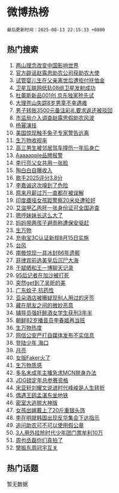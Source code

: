 # 微博热榜

`最后更新时间：2025-08-13 22:15:33 +0800`

## 热门搜索

1. [两山理念改变中国影响世界](https://m.weibo.cn/search?containerid=100103type%3D1%26t%3D10%26q%3D%23%E4%B8%A4%E5%B1%B1%E7%90%86%E5%BF%B5%E6%94%B9%E5%8F%98%E4%B8%AD%E5%9B%BD%E5%BD%B1%E5%93%8D%E4%B8%96%E7%95%8C%23&stream_entry_id=51&isnewpage=1&extparam=seat%3D1%26q%3D%2523%25E4%25B8%25A4%25E5%25B1%25B1%25E7%2590%2586%25E5%25BF%25B5%25E6%2594%25B9%25E5%258F%2598%25E4%25B8%25AD%25E5%259B%25BD%25E5%25BD%25B1%25E5%2593%258D%25E4%25B8%2596%25E7%2595%258C%2523%26pos%3D0%26cate%3D10103%26filter_type%3Drealtimehot%26stream_entry_id%3D51%26c_type%3D51%26dgr%3D0%26display_time%3D1755094531%26pre_seqid%3D17550945318280558648136)
1. [官方辟谣赵露思助农公司获助农大使](https://m.weibo.cn/search?containerid=100103type%3D1%26t%3D10%26q%3D%23%E5%AE%98%E6%96%B9%E8%BE%9F%E8%B0%A3%E8%B5%B5%E9%9C%B2%E6%80%9D%E5%8A%A9%E5%86%9C%E5%85%AC%E5%8F%B8%E8%8E%B7%E5%8A%A9%E5%86%9C%E5%A4%A7%E4%BD%BF%23&stream_entry_id=31&isnewpage=1&extparam=seat%3D1%26pos%3D0%26lcate%3D5001%26filter_type%3Drealtimehot%26band_rank%3D1%26c_type%3D31%26q%3D%2523%25E5%25AE%2598%25E6%2596%25B9%25E8%25BE%259F%25E8%25B0%25A3%25E8%25B5%25B5%25E9%259C%25B2%25E6%2580%259D%25E5%258A%25A9%25E5%2586%259C%25E5%2585%25AC%25E5%258F%25B8%25E8%258E%25B7%25E5%258A%25A9%25E5%2586%259C%25E5%25A4%25A7%25E4%25BD%25BF%2523%26dgr%3D0%26realpos%3D1%26stream_entry_id%3D31%26flag%3D2%26cate%3D5001%26display_time%3D1755094531%26pre_seqid%3D17550945318280558648136)
1. [试管婴儿生在父亲离世后遭拒付抚恤金](https://m.weibo.cn/search?containerid=100103type%3D1%26t%3D10%26q%3D%23%E8%AF%95%E7%AE%A1%E5%A9%B4%E5%84%BF%E7%94%9F%E5%9C%A8%E7%88%B6%E4%BA%B2%E7%A6%BB%E4%B8%96%E5%90%8E%E9%81%AD%E6%8B%92%E4%BB%98%E6%8A%9A%E6%81%A4%E9%87%91%23&stream_entry_id=31&isnewpage=1&extparam=seat%3D1%26pos%3D1%26lcate%3D5001%26filter_type%3Drealtimehot%26band_rank%3D2%26c_type%3D31%26q%3D%2523%25E8%25AF%2595%25E7%25AE%25A1%25E5%25A9%25B4%25E5%2584%25BF%25E7%2594%259F%25E5%259C%25A8%25E7%2588%25B6%25E4%25BA%25B2%25E7%25A6%25BB%25E4%25B8%2596%25E5%2590%258E%25E9%2581%25AD%25E6%258B%2592%25E4%25BB%2598%25E6%258A%259A%25E6%2581%25A4%25E9%2587%2591%2523%26dgr%3D0%26realpos%3D2%26stream_entry_id%3D31%26flag%3D1%26cate%3D5001%26display_time%3D1755094531%26pre_seqid%3D17550945318280558648136)
1. [卫星互联网低轨08组卫星发射成功](https://m.weibo.cn/search?containerid=100103type%3D1%26t%3D10%26q%3D%23%E5%8D%AB%E6%98%9F%E4%BA%92%E8%81%94%E7%BD%91%E4%BD%8E%E8%BD%A808%E7%BB%84%E5%8D%AB%E6%98%9F%E5%8F%91%E5%B0%84%E6%88%90%E5%8A%9F%23&stream_entry_id=31&isnewpage=1&extparam=seat%3D1%26pos%3D2%26lcate%3D5001%26filter_type%3Drealtimehot%26band_rank%3D3%26c_type%3D31%26q%3D%2523%25E5%258D%25AB%25E6%2598%259F%25E4%25BA%2592%25E8%2581%2594%25E7%25BD%2591%25E4%25BD%258E%25E8%25BD%25A808%25E7%25BB%2584%25E5%258D%25AB%25E6%2598%259F%25E5%258F%2591%25E5%25B0%2584%25E6%2588%2590%25E5%258A%259F%2523%26dgr%3D0%26realpos%3D3%26stream_entry_id%3D31%26flag%3D0%26cate%3D5001%26display_time%3D1755094531%26pre_seqid%3D17550945318280558648136)
1. [杜蕾斯新品001创 京东独家抢先试](https://m.weibo.cn/search?containerid=100103type%3D1%26t%3D10%26q%3D%23%E6%9D%9C%E8%95%BE%E6%96%AF%E6%96%B0%E5%93%81001%E5%88%9B+%E4%BA%AC%E4%B8%9C%E7%8B%AC%E5%AE%B6%E6%8A%A2%E5%85%88%E8%AF%95%23&stream_entry_id=31&isnewpage=1&extparam=seat%3D1%26pos%3D3%26lcate%3D5001%26filter_type%3Drealtimehot%26band_rank%3D4%26c_type%3D31%26q%3D%2523%25E6%259D%259C%25E8%2595%25BE%25E6%2596%25AF%25E6%2596%25B0%25E5%2593%2581001%25E5%2588%259B%2520%25E4%25BA%25AC%25E4%25B8%259C%25E7%258B%25AC%25E5%25AE%25B6%25E6%258A%25A2%25E5%2585%2588%25E8%25AF%2595%2523%26dgr%3D0%26adid%3D296673%26is_ad_pos%3D1%26stream_entry_id%3D31%26topic_ad%3D1%26cate%3D5001%26display_time%3D1755094531%26pre_seqid%3D17550945318280558648136)
1. [大理苍山失踪8岁男童不幸遇难](https://m.weibo.cn/search?containerid=100103type%3D1%26t%3D10%26q%3D%23%E5%A4%A7%E7%90%86%E8%8B%8D%E5%B1%B1%E5%A4%B1%E8%B8%AA8%E5%B2%81%E7%94%B7%E7%AB%A5%E4%B8%8D%E5%B9%B8%E9%81%87%E9%9A%BE%23&stream_entry_id=31&isnewpage=1&extparam=seat%3D1%26pos%3D4%26lcate%3D5001%26filter_type%3Drealtimehot%26band_rank%3D4%26c_type%3D31%26q%3D%2523%25E5%25A4%25A7%25E7%2590%2586%25E8%258B%258D%25E5%25B1%25B1%25E5%25A4%25B1%25E8%25B8%25AA8%25E5%25B2%2581%25E7%2594%25B7%25E7%25AB%25A5%25E4%25B8%258D%25E5%25B9%25B8%25E9%2581%2587%25E9%259A%25BE%2523%26dgr%3D0%26realpos%3D4%26stream_entry_id%3D31%26flag%3D2%26cate%3D5001%26display_time%3D1755094531%26pre_seqid%3D17550945318280558648136)
1. [男子转账3500元备注彩礼要求返还被驳回](https://m.weibo.cn/search?containerid=100103type%3D1%26t%3D10%26q%3D%23%E7%94%B7%E5%AD%90%E8%BD%AC%E8%B4%A63500%E5%85%83%E5%A4%87%E6%B3%A8%E5%BD%A9%E7%A4%BC%E8%A6%81%E6%B1%82%E8%BF%94%E8%BF%98%E8%A2%AB%E9%A9%B3%E5%9B%9E%23&stream_entry_id=31&isnewpage=1&extparam=seat%3D1%26pos%3D5%26lcate%3D5001%26filter_type%3Drealtimehot%26band_rank%3D5%26c_type%3D31%26q%3D%2523%25E7%2594%25B7%25E5%25AD%2590%25E8%25BD%25AC%25E8%25B4%25A63500%25E5%2585%2583%25E5%25A4%2587%25E6%25B3%25A8%25E5%25BD%25A9%25E7%25A4%25BC%25E8%25A6%2581%25E6%25B1%2582%25E8%25BF%2594%25E8%25BF%2598%25E8%25A2%25AB%25E9%25A9%25B3%25E5%259B%259E%2523%26dgr%3D0%26realpos%3D5%26stream_entry_id%3D31%26flag%3D0%26cate%3D5001%26display_time%3D1755094531%26pre_seqid%3D17550945318280558648136)
1. [市监局介入调查赵露思假助农风波](https://m.weibo.cn/search?containerid=100103type%3D1%26t%3D10%26q%3D%23%E5%B8%82%E7%9B%91%E5%B1%80%E4%BB%8B%E5%85%A5%E8%B0%83%E6%9F%A5%E8%B5%B5%E9%9C%B2%E6%80%9D%E5%81%87%E5%8A%A9%E5%86%9C%E9%A3%8E%E6%B3%A2%23&stream_entry_id=31&isnewpage=1&extparam=seat%3D1%26pos%3D6%26lcate%3D5001%26filter_type%3Drealtimehot%26band_rank%3D6%26c_type%3D31%26q%3D%2523%25E5%25B8%2582%25E7%259B%2591%25E5%25B1%2580%25E4%25BB%258B%25E5%2585%25A5%25E8%25B0%2583%25E6%259F%25A5%25E8%25B5%25B5%25E9%259C%25B2%25E6%2580%259D%25E5%2581%2587%25E5%258A%25A9%25E5%2586%259C%25E9%25A3%258E%25E6%25B3%25A2%2523%26dgr%3D0%26realpos%3D6%26stream_entry_id%3D31%26flag%3D2%26cate%3D5001%26display_time%3D1755094531%26pre_seqid%3D17550945318280558648136)
1. [杨幂演技](https://m.weibo.cn/search?containerid=100103type%3D1%26t%3D10%26q%3D%23%E6%9D%A8%E5%B9%82%E6%BC%94%E6%8A%80%23&stream_entry_id=31&isnewpage=1&extparam=seat%3D1%26pos%3D7%26lcate%3D5001%26filter_type%3Drealtimehot%26band_rank%3D7%26c_type%3D31%26q%3D%2523%25E6%259D%25A8%25E5%25B9%2582%25E6%25BC%2594%25E6%258A%2580%2523%26dgr%3D0%26realpos%3D7%26stream_entry_id%3D31%26flag%3D1%26cate%3D5001%26display_time%3D1755094531%26pre_seqid%3D17550945318280558648136)
1. [美国惊现触手兔子专家警告远离](https://m.weibo.cn/search?containerid=100103type%3D1%26t%3D10%26q%3D%23%E7%BE%8E%E5%9B%BD%E6%83%8A%E7%8E%B0%E8%A7%A6%E6%89%8B%E5%85%94%E5%AD%90%E4%B8%93%E5%AE%B6%E8%AD%A6%E5%91%8A%E8%BF%9C%E7%A6%BB%23&stream_entry_id=31&isnewpage=1&extparam=seat%3D1%26pos%3D8%26lcate%3D5001%26filter_type%3Drealtimehot%26band_rank%3D8%26c_type%3D31%26q%3D%2523%25E7%25BE%258E%25E5%259B%25BD%25E6%2583%258A%25E7%258E%25B0%25E8%25A7%25A6%25E6%2589%258B%25E5%2585%2594%25E5%25AD%2590%25E4%25B8%2593%25E5%25AE%25B6%25E8%25AD%25A6%25E5%2591%258A%25E8%25BF%259C%25E7%25A6%25BB%2523%26dgr%3D0%26realpos%3D8%26stream_entry_id%3D31%26flag%3D1%26cate%3D5001%26display_time%3D1755094531%26pre_seqid%3D17550945318280558648136)
1. [生万物收视率](https://m.weibo.cn/search?containerid=100103type%3D1%26t%3D10%26q%3D%23%E7%94%9F%E4%B8%87%E7%89%A9%E6%94%B6%E8%A7%86%E7%8E%87%23&stream_entry_id=31&isnewpage=1&extparam=seat%3D1%26pos%3D9%26lcate%3D5001%26filter_type%3Drealtimehot%26band_rank%3D9%26c_type%3D31%26q%3D%2523%25E7%2594%259F%25E4%25B8%2587%25E7%2589%25A9%25E6%2594%25B6%25E8%25A7%2586%25E7%258E%2587%2523%26dgr%3D0%26realpos%3D9%26stream_entry_id%3D31%26flag%3D2%26cate%3D5001%26display_time%3D1755094531%26pre_seqid%3D17550945318280558648136)
1. [高三男生被邻居驾车撞伤一年后身亡](https://m.weibo.cn/search?containerid=100103type%3D1%26t%3D10%26q%3D%23%E9%AB%98%E4%B8%89%E7%94%B7%E7%94%9F%E8%A2%AB%E9%82%BB%E5%B1%85%E9%A9%BE%E8%BD%A6%E6%92%9E%E4%BC%A4%E4%B8%80%E5%B9%B4%E5%90%8E%E8%BA%AB%E4%BA%A1%23&stream_entry_id=31&isnewpage=1&extparam=seat%3D1%26pos%3D10%26lcate%3D5001%26filter_type%3Drealtimehot%26band_rank%3D10%26c_type%3D31%26q%3D%2523%25E9%25AB%2598%25E4%25B8%2589%25E7%2594%25B7%25E7%2594%259F%25E8%25A2%25AB%25E9%2582%25BB%25E5%25B1%2585%25E9%25A9%25BE%25E8%25BD%25A6%25E6%2592%259E%25E4%25BC%25A4%25E4%25B8%2580%25E5%25B9%25B4%25E5%2590%258E%25E8%25BA%25AB%25E4%25BA%25A1%2523%26dgr%3D0%26realpos%3D10%26stream_entry_id%3D31%26flag%3D1%26cate%3D5001%26display_time%3D1755094531%26pre_seqid%3D17550945318280558648136)
1. [Aaaaapple品牌报警](https://m.weibo.cn/search?containerid=100103type%3D1%26t%3D10%26q%3D%23Aaaaapple%E5%93%81%E7%89%8C%E6%8A%A5%E8%AD%A6%23&stream_entry_id=31&isnewpage=1&extparam=seat%3D1%26pos%3D11%26lcate%3D5001%26filter_type%3Drealtimehot%26band_rank%3D11%26c_type%3D31%26q%3D%2523Aaaaapple%25E5%2593%2581%25E7%2589%258C%25E6%258A%25A5%25E8%25AD%25A6%2523%26dgr%3D0%26realpos%3D11%26stream_entry_id%3D31%26flag%3D1%26cate%3D5001%26display_time%3D1755094531%26pre_seqid%3D17550945318280558648136)
1. [李行亮父女共用一张脸](https://m.weibo.cn/search?containerid=100103type%3D1%26t%3D10%26q%3D%E6%9D%8E%E8%A1%8C%E4%BA%AE%E7%88%B6%E5%A5%B3%E5%85%B1%E7%94%A8%E4%B8%80%E5%BC%A0%E8%84%B8&stream_entry_id=31&isnewpage=1&extparam=seat%3D1%26pos%3D12%26lcate%3D5001%26filter_type%3Drealtimehot%26band_rank%3D12%26c_type%3D31%26q%3D%25E6%259D%258E%25E8%25A1%258C%25E4%25BA%25AE%25E7%2588%25B6%25E5%25A5%25B3%25E5%2585%25B1%25E7%2594%25A8%25E4%25B8%2580%25E5%25BC%25A0%25E8%2584%25B8%26dgr%3D0%26realpos%3D12%26stream_entry_id%3D31%26flag%3D1%26cate%3D5001%26display_time%3D1755094531%26pre_seqid%3D17550945318280558648136)
1. [陶白白自曝收入](https://m.weibo.cn/search?containerid=100103type%3D1%26t%3D10%26q%3D%E9%99%B6%E7%99%BD%E7%99%BD%E8%87%AA%E6%9B%9D%E6%94%B6%E5%85%A5&stream_entry_id=31&isnewpage=1&extparam=seat%3D1%26pos%3D13%26lcate%3D5001%26filter_type%3Drealtimehot%26band_rank%3D13%26c_type%3D31%26q%3D%25E9%2599%25B6%25E7%2599%25BD%25E7%2599%25BD%25E8%2587%25AA%25E6%259B%259D%25E6%2594%25B6%25E5%2585%25A5%26dgr%3D0%26realpos%3D13%26stream_entry_id%3D31%26flag%3D0%26cate%3D5001%26display_time%3D1755094531%26pre_seqid%3D17550945318280558648136)
1. [歌手2025评分3.8分](https://m.weibo.cn/search?containerid=100103type%3D1%26t%3D10%26q%3D%23%E6%AD%8C%E6%89%8B2025%E8%AF%84%E5%88%863.8%E5%88%86%23&stream_entry_id=31&isnewpage=1&extparam=seat%3D1%26pos%3D14%26lcate%3D5001%26filter_type%3Drealtimehot%26band_rank%3D14%26c_type%3D31%26q%3D%2523%25E6%25AD%258C%25E6%2589%258B2025%25E8%25AF%2584%25E5%2588%25863.8%25E5%2588%2586%2523%26dgr%3D0%26realpos%3D14%26stream_entry_id%3D31%26flag%3D1%26cate%3D5001%26display_time%3D1755094531%26pre_seqid%3D17550945318280558648136)
1. [李嘉诚这次嗅到了危险](https://m.weibo.cn/search?containerid=100103type%3D1%26t%3D10%26q%3D%23%E6%9D%8E%E5%98%89%E8%AF%9A%E8%BF%99%E6%AC%A1%E5%97%85%E5%88%B0%E4%BA%86%E5%8D%B1%E9%99%A9%23&stream_entry_id=31&isnewpage=1&extparam=seat%3D1%26pos%3D15%26lcate%3D5001%26filter_type%3Drealtimehot%26band_rank%3D15%26c_type%3D31%26q%3D%2523%25E6%259D%258E%25E5%2598%2589%25E8%25AF%259A%25E8%25BF%2599%25E6%25AC%25A1%25E5%2597%2585%25E5%2588%25B0%25E4%25BA%2586%25E5%258D%25B1%25E9%2599%25A9%2523%26dgr%3D0%26realpos%3D15%26stream_entry_id%3D31%26flag%3D0%26cate%3D5001%26display_time%3D1755094531%26pre_seqid%3D17550945318280558648136)
1. [原来月薪过万一直都在被误解](https://m.weibo.cn/search?containerid=100103type%3D1%26t%3D10%26q%3D%E5%8E%9F%E6%9D%A5%E6%9C%88%E8%96%AA%E8%BF%87%E4%B8%87%E4%B8%80%E7%9B%B4%E9%83%BD%E5%9C%A8%E8%A2%AB%E8%AF%AF%E8%A7%A3&stream_entry_id=31&isnewpage=1&extparam=seat%3D1%26pos%3D16%26lcate%3D5001%26filter_type%3Drealtimehot%26band_rank%3D16%26c_type%3D31%26q%3D%25E5%258E%259F%25E6%259D%25A5%25E6%259C%2588%25E8%2596%25AA%25E8%25BF%2587%25E4%25B8%2587%25E4%25B8%2580%25E7%259B%25B4%25E9%2583%25BD%25E5%259C%25A8%25E8%25A2%25AB%25E8%25AF%25AF%25E8%25A7%25A3%26dgr%3D0%26realpos%3D16%26stream_entry_id%3D31%26flag%3D0%26cate%3D5001%26display_time%3D1755094531%26pre_seqid%3D17550945318280558648136)
1. [印度聋哑女孩距警察20米处遭轮奸](https://m.weibo.cn/search?containerid=100103type%3D1%26t%3D10%26q%3D%23%E5%8D%B0%E5%BA%A6%E8%81%8B%E5%93%91%E5%A5%B3%E5%AD%A9%E8%B7%9D%E8%AD%A6%E5%AF%9F20%E7%B1%B3%E5%A4%84%E9%81%AD%E8%BD%AE%E5%A5%B8%23&stream_entry_id=31&isnewpage=1&extparam=seat%3D1%26pos%3D17%26lcate%3D5001%26filter_type%3Drealtimehot%26band_rank%3D17%26c_type%3D31%26q%3D%2523%25E5%258D%25B0%25E5%25BA%25A6%25E8%2581%258B%25E5%2593%2591%25E5%25A5%25B3%25E5%25AD%25A9%25E8%25B7%259D%25E8%25AD%25A6%25E5%25AF%259F20%25E7%25B1%25B3%25E5%25A4%2584%25E9%2581%25AD%25E8%25BD%25AE%25E5%25A5%25B8%2523%26dgr%3D0%26realpos%3D17%26stream_entry_id%3D31%26flag%3D0%26cate%3D5001%26display_time%3D1755094531%26pre_seqid%3D17550945318280558648136)
1. [艾滋甲乙丙肝一张身份证可全国追查](https://m.weibo.cn/search?containerid=100103type%3D1%26t%3D10%26q%3D%23%E8%89%BE%E6%BB%8B%E7%94%B2%E4%B9%99%E4%B8%99%E8%82%9D%E4%B8%80%E5%BC%A0%E8%BA%AB%E4%BB%BD%E8%AF%81%E5%8F%AF%E5%85%A8%E5%9B%BD%E8%BF%BD%E6%9F%A5%23&stream_entry_id=31&isnewpage=1&extparam=seat%3D1%26pos%3D18%26lcate%3D5001%26filter_type%3Drealtimehot%26band_rank%3D18%26c_type%3D31%26q%3D%2523%25E8%2589%25BE%25E6%25BB%258B%25E7%2594%25B2%25E4%25B9%2599%25E4%25B8%2599%25E8%2582%259D%25E4%25B8%2580%25E5%25BC%25A0%25E8%25BA%25AB%25E4%25BB%25BD%25E8%25AF%2581%25E5%258F%25AF%25E5%2585%25A8%25E5%259B%25BD%25E8%25BF%25BD%25E6%259F%25A5%2523%26dgr%3D0%26realpos%3D18%26stream_entry_id%3D31%26flag%3D0%26cate%3D5001%26display_time%3D1755094531%26pre_seqid%3D17550945318280558648136)
1. [嗯哼妹妹长这么大了](https://m.weibo.cn/search?containerid=100103type%3D1%26t%3D10%26q%3D%23%E5%97%AF%E5%93%BC%E5%A6%B9%E5%A6%B9%E9%95%BF%E8%BF%99%E4%B9%88%E5%A4%A7%E4%BA%86%23&stream_entry_id=31&isnewpage=1&extparam=seat%3D1%26pos%3D19%26lcate%3D5001%26filter_type%3Drealtimehot%26band_rank%3D19%26c_type%3D31%26q%3D%2523%25E5%2597%25AF%25E5%2593%25BC%25E5%25A6%25B9%25E5%25A6%25B9%25E9%2595%25BF%25E8%25BF%2599%25E4%25B9%2588%25E5%25A4%25A7%25E4%25BA%2586%2523%26dgr%3D0%26realpos%3D19%26stream_entry_id%3D31%26flag%3D0%26cate%3D5001%26display_time%3D1755094531%26pre_seqid%3D17550945318280558648136)
1. [妈妈带两孩子避雨称遭保安驱赶](https://m.weibo.cn/search?containerid=100103type%3D1%26t%3D10%26q%3D%23%E5%A6%88%E5%A6%88%E5%B8%A6%E4%B8%A4%E5%AD%A9%E5%AD%90%E9%81%BF%E9%9B%A8%E7%A7%B0%E9%81%AD%E4%BF%9D%E5%AE%89%E9%A9%B1%E8%B5%B6%23&stream_entry_id=31&isnewpage=1&extparam=seat%3D1%26pos%3D20%26lcate%3D5001%26filter_type%3Drealtimehot%26band_rank%3D20%26c_type%3D31%26q%3D%2523%25E5%25A6%2588%25E5%25A6%2588%25E5%25B8%25A6%25E4%25B8%25A4%25E5%25AD%25A9%25E5%25AD%2590%25E9%2581%25BF%25E9%259B%25A8%25E7%25A7%25B0%25E9%2581%25AD%25E4%25BF%259D%25E5%25AE%2589%25E9%25A9%25B1%25E8%25B5%25B6%2523%26dgr%3D0%26realpos%3D20%26stream_entry_id%3D31%26flag%3D1%26cate%3D5001%26display_time%3D1755094531%26pre_seqid%3D17550945318280558648136)
1. [生万物](https://m.weibo.cn/search?containerid=100103type%3D1%26t%3D10%26q%3D%E7%94%9F%E4%B8%87%E7%89%A9&stream_entry_id=31&isnewpage=1&extparam=seat%3D1%26pos%3D21%26lcate%3D5001%26filter_type%3Drealtimehot%26band_rank%3D21%26c_type%3D31%26q%3D%25E7%2594%259F%25E4%25B8%2587%25E7%2589%25A9%26dgr%3D0%26realpos%3D21%26stream_entry_id%3D31%26flag%3D0%26cate%3D5001%26display_time%3D1755094531%26pre_seqid%3D17550945318280558648136)
1. [充电宝3C认证新规8月15日实施](https://m.weibo.cn/search?containerid=100103type%3D1%26t%3D10%26q%3D%23%E5%85%85%E7%94%B5%E5%AE%9D3C%E8%AE%A4%E8%AF%81%E6%96%B0%E8%A7%848%E6%9C%8815%E6%97%A5%E5%AE%9E%E6%96%BD%23&stream_entry_id=31&isnewpage=1&extparam=seat%3D1%26pos%3D22%26lcate%3D5001%26filter_type%3Drealtimehot%26band_rank%3D22%26c_type%3D31%26q%3D%2523%25E5%2585%2585%25E7%2594%25B5%25E5%25AE%259D3C%25E8%25AE%25A4%25E8%25AF%2581%25E6%2596%25B0%25E8%25A7%25848%25E6%259C%258815%25E6%2597%25A5%25E5%25AE%259E%25E6%2596%25BD%2523%26dgr%3D0%26realpos%3D22%26stream_entry_id%3D31%26flag%3D0%26cate%3D5001%26display_time%3D1755094531%26pre_seqid%3D17550945318280558648136)
1. [台风](https://m.weibo.cn/search?containerid=100103type%3D1%26t%3D10%26q%3D%E5%8F%B0%E9%A3%8E&stream_entry_id=31&isnewpage=1&extparam=seat%3D1%26pos%3D23%26lcate%3D5001%26filter_type%3Drealtimehot%26band_rank%3D23%26c_type%3D31%26q%3D%25E5%258F%25B0%25E9%25A3%258E%26dgr%3D0%26realpos%3D23%26stream_entry_id%3D31%26flag%3D1%26cate%3D5001%26display_time%3D1755094531%26pre_seqid%3D17550945318280558648136)
1. [南极惊现一具冰封66年遗骸](https://m.weibo.cn/search?containerid=100103type%3D1%26t%3D10%26q%3D%23%E5%8D%97%E6%9E%81%E6%83%8A%E7%8E%B0%E4%B8%80%E5%85%B7%E5%86%B0%E5%B0%8166%E5%B9%B4%E9%81%97%E9%AA%B8%23&stream_entry_id=31&isnewpage=1&extparam=seat%3D1%26pos%3D24%26lcate%3D5001%26filter_type%3Drealtimehot%26band_rank%3D24%26c_type%3D31%26q%3D%2523%25E5%258D%2597%25E6%259E%2581%25E6%2583%258A%25E7%258E%25B0%25E4%25B8%2580%25E5%2585%25B7%25E5%2586%25B0%25E5%25B0%258166%25E5%25B9%25B4%25E9%2581%2597%25E9%25AA%25B8%2523%26dgr%3D0%26realpos%3D24%26stream_entry_id%3D31%26flag%3D0%26cate%3D5001%26display_time%3D1755094531%26pre_seqid%3D17550945318280558648136)
1. [菲律宾前选美皇后沉尸大海](https://m.weibo.cn/search?containerid=100103type%3D1%26t%3D10%26q%3D%23%E8%8F%B2%E5%BE%8B%E5%AE%BE%E5%89%8D%E9%80%89%E7%BE%8E%E7%9A%87%E5%90%8E%E6%B2%89%E5%B0%B8%E5%A4%A7%E6%B5%B7%23&stream_entry_id=31&isnewpage=1&extparam=seat%3D1%26pos%3D25%26lcate%3D5001%26filter_type%3Drealtimehot%26band_rank%3D25%26c_type%3D31%26q%3D%2523%25E8%258F%25B2%25E5%25BE%258B%25E5%25AE%25BE%25E5%2589%258D%25E9%2580%2589%25E7%25BE%258E%25E7%259A%2587%25E5%2590%258E%25E6%25B2%2589%25E5%25B0%25B8%25E5%25A4%25A7%25E6%25B5%25B7%2523%26dgr%3D0%26realpos%3D25%26stream_entry_id%3D31%26flag%3D1%26cate%3D5001%26display_time%3D1755094531%26pre_seqid%3D17550945318280558648136)
1. [于斌晒和王一博聊天记录](https://m.weibo.cn/search?containerid=100103type%3D1%26t%3D10%26q%3D%23%E4%BA%8E%E6%96%8C%E6%99%92%E5%92%8C%E7%8E%8B%E4%B8%80%E5%8D%9A%E8%81%8A%E5%A4%A9%E8%AE%B0%E5%BD%95%23&stream_entry_id=31&isnewpage=1&extparam=seat%3D1%26pos%3D26%26lcate%3D5001%26filter_type%3Drealtimehot%26band_rank%3D26%26c_type%3D31%26q%3D%2523%25E4%25BA%258E%25E6%2596%258C%25E6%2599%2592%25E5%2592%258C%25E7%258E%258B%25E4%25B8%2580%25E5%258D%259A%25E8%2581%258A%25E5%25A4%25A9%25E8%25AE%25B0%25E5%25BD%2595%2523%26dgr%3D0%26realpos%3D26%26stream_entry_id%3D31%26flag%3D0%26cate%3D5001%26display_time%3D1755094531%26pre_seqid%3D17550945318280558648136)
1. [95后记者在加沙被打死](https://m.weibo.cn/search?containerid=100103type%3D1%26t%3D10%26q%3D%2395%E5%90%8E%E8%AE%B0%E8%80%85%E5%9C%A8%E5%8A%A0%E6%B2%99%E8%A2%AB%E6%89%93%E6%AD%BB%23&stream_entry_id=31&isnewpage=1&extparam=seat%3D1%26pos%3D27%26lcate%3D5001%26filter_type%3Drealtimehot%26band_rank%3D27%26c_type%3D31%26q%3D%252395%25E5%2590%258E%25E8%25AE%25B0%25E8%2580%2585%25E5%259C%25A8%25E5%258A%25A0%25E6%25B2%2599%25E8%25A2%25AB%25E6%2589%2593%25E6%25AD%25BB%2523%26dgr%3D0%26realpos%3D27%26stream_entry_id%3D31%26flag%3D1%26cate%3D5001%26display_time%3D1755094531%26pre_seqid%3D17550945318280558648136)
1. [突然get到了吴昕的美](https://m.weibo.cn/search?containerid=100103type%3D1%26t%3D10%26q%3D%E7%AA%81%E7%84%B6get%E5%88%B0%E4%BA%86%E5%90%B4%E6%98%95%E7%9A%84%E7%BE%8E&stream_entry_id=31&isnewpage=1&extparam=seat%3D1%26pos%3D28%26lcate%3D5001%26filter_type%3Drealtimehot%26band_rank%3D28%26c_type%3D31%26q%3D%25E7%25AA%2581%25E7%2584%25B6get%25E5%2588%25B0%25E4%25BA%2586%25E5%2590%25B4%25E6%2598%2595%25E7%259A%2584%25E7%25BE%258E%26dgr%3D0%26realpos%3D28%26stream_entry_id%3D31%26flag%3D0%26cate%3D5001%26display_time%3D1755094531%26pre_seqid%3D17550945318280558648136)
1. [广东蚊子 抗药性](https://m.weibo.cn/search?containerid=100103type%3D1%26t%3D10%26q%3D%E5%B9%BF%E4%B8%9C%E8%9A%8A%E5%AD%90+%E6%8A%97%E8%8D%AF%E6%80%A7&stream_entry_id=31&isnewpage=1&extparam=seat%3D1%26pos%3D29%26lcate%3D5001%26filter_type%3Drealtimehot%26band_rank%3D29%26c_type%3D31%26q%3D%25E5%25B9%25BF%25E4%25B8%259C%25E8%259A%258A%25E5%25AD%2590%2520%25E6%258A%2597%25E8%258D%25AF%25E6%2580%25A7%26dgr%3D0%26realpos%3D29%26stream_entry_id%3D31%26flag%3D0%26cate%3D5001%26display_time%3D1755094531%26pre_seqid%3D17550945318280558648136)
1. [亚朵酒店被曝疑现别人用过的牙签](https://m.weibo.cn/search?containerid=100103type%3D1%26t%3D10%26q%3D%23%E4%BA%9A%E6%9C%B5%E9%85%92%E5%BA%97%E8%A2%AB%E6%9B%9D%E7%96%91%E7%8E%B0%E5%88%AB%E4%BA%BA%E7%94%A8%E8%BF%87%E7%9A%84%E7%89%99%E7%AD%BE%23&stream_entry_id=31&isnewpage=1&extparam=seat%3D1%26pos%3D30%26lcate%3D5001%26filter_type%3Drealtimehot%26band_rank%3D30%26c_type%3D31%26q%3D%2523%25E4%25BA%259A%25E6%259C%25B5%25E9%2585%2592%25E5%25BA%2597%25E8%25A2%25AB%25E6%259B%259D%25E7%2596%2591%25E7%258E%25B0%25E5%2588%25AB%25E4%25BA%25BA%25E7%2594%25A8%25E8%25BF%2587%25E7%259A%2584%25E7%2589%2599%25E7%25AD%25BE%2523%26dgr%3D0%26realpos%3D30%26stream_entry_id%3D31%26flag%3D1%26cate%3D5001%26display_time%3D1755094531%26pre_seqid%3D17550945318280558648136)
1. [藏在朋友之间的微妙恶意](https://m.weibo.cn/search?containerid=100103type%3D1%26t%3D10%26q%3D%23%E8%97%8F%E5%9C%A8%E6%9C%8B%E5%8F%8B%E4%B9%8B%E9%97%B4%E7%9A%84%E5%BE%AE%E5%A6%99%E6%81%B6%E6%84%8F%23&stream_entry_id=31&isnewpage=1&extparam=seat%3D1%26pos%3D31%26lcate%3D5001%26filter_type%3Drealtimehot%26band_rank%3D31%26c_type%3D31%26q%3D%2523%25E8%2597%258F%25E5%259C%25A8%25E6%259C%258B%25E5%258F%258B%25E4%25B9%258B%25E9%2597%25B4%25E7%259A%2584%25E5%25BE%25AE%25E5%25A6%2599%25E6%2581%25B6%25E6%2584%258F%2523%26dgr%3D0%26realpos%3D31%26stream_entry_id%3D31%26flag%3D1%26cate%3D5001%26display_time%3D1755094531%26pre_seqid%3D17550945318280558648136)
1. [辅导员强奸醉酒女学生获刑3年半](https://m.weibo.cn/search?containerid=100103type%3D1%26t%3D10%26q%3D%23%E8%BE%85%E5%AF%BC%E5%91%98%E5%BC%BA%E5%A5%B8%E9%86%89%E9%85%92%E5%A5%B3%E5%AD%A6%E7%94%9F%E8%8E%B7%E5%88%913%E5%B9%B4%E5%8D%8A%23&stream_entry_id=31&isnewpage=1&extparam=seat%3D1%26pos%3D32%26lcate%3D5001%26filter_type%3Drealtimehot%26band_rank%3D32%26c_type%3D31%26q%3D%2523%25E8%25BE%2585%25E5%25AF%25BC%25E5%2591%2598%25E5%25BC%25BA%25E5%25A5%25B8%25E9%2586%2589%25E9%2585%2592%25E5%25A5%25B3%25E5%25AD%25A6%25E7%2594%259F%25E8%258E%25B7%25E5%2588%25913%25E5%25B9%25B4%25E5%258D%258A%2523%26dgr%3D0%26realpos%3D32%26stream_entry_id%3D31%26flag%3D0%26cate%3D5001%26display_time%3D1755094531%26pre_seqid%3D17550945318280558648136)
1. [朝鲜82岁播音员李春姬再当班](https://m.weibo.cn/search?containerid=100103type%3D1%26t%3D10%26q%3D%23%E6%9C%9D%E9%B2%9C82%E5%B2%81%E6%92%AD%E9%9F%B3%E5%91%98%E6%9D%8E%E6%98%A5%E5%A7%AC%E5%86%8D%E5%BD%93%E7%8F%AD%23&stream_entry_id=31&isnewpage=1&extparam=seat%3D1%26pos%3D33%26lcate%3D5001%26filter_type%3Drealtimehot%26band_rank%3D33%26c_type%3D31%26q%3D%2523%25E6%259C%259D%25E9%25B2%259C82%25E5%25B2%2581%25E6%2592%25AD%25E9%259F%25B3%25E5%2591%2598%25E6%259D%258E%25E6%2598%25A5%25E5%25A7%25AC%25E5%2586%258D%25E5%25BD%2593%25E7%258F%25AD%2523%26dgr%3D0%26realpos%3D33%26stream_entry_id%3D31%26flag%3D1%26cate%3D5001%26display_time%3D1755094531%26pre_seqid%3D17550945318280558648136)
1. [生万物热度](https://m.weibo.cn/search?containerid=100103type%3D1%26t%3D10%26q%3D%E7%94%9F%E4%B8%87%E7%89%A9%E7%83%AD%E5%BA%A6&stream_entry_id=31&isnewpage=1&extparam=seat%3D1%26pos%3D34%26lcate%3D5001%26filter_type%3Drealtimehot%26band_rank%3D34%26c_type%3D31%26q%3D%25E7%2594%259F%25E4%25B8%2587%25E7%2589%25A9%25E7%2583%25AD%25E5%25BA%25A6%26dgr%3D0%26realpos%3D34%26stream_entry_id%3D31%26flag%3D1%26cate%3D5001%26display_time%3D1755094531%26pre_seqid%3D17550945318280558648136)
1. [网信公安严打自媒体发布不实信息](https://m.weibo.cn/search?containerid=100103type%3D1%26t%3D10%26q%3D%23%E7%BD%91%E4%BF%A1%E5%85%AC%E5%AE%89%E4%B8%A5%E6%89%93%E8%87%AA%E5%AA%92%E4%BD%93%E5%8F%91%E5%B8%83%E4%B8%8D%E5%AE%9E%E4%BF%A1%E6%81%AF%23&stream_entry_id=31&isnewpage=1&extparam=seat%3D1%26pos%3D35%26lcate%3D5001%26filter_type%3Drealtimehot%26band_rank%3D35%26c_type%3D31%26q%3D%2523%25E7%25BD%2591%25E4%25BF%25A1%25E5%2585%25AC%25E5%25AE%2589%25E4%25B8%25A5%25E6%2589%2593%25E8%2587%25AA%25E5%25AA%2592%25E4%25BD%2593%25E5%258F%2591%25E5%25B8%2583%25E4%25B8%258D%25E5%25AE%259E%25E4%25BF%25A1%25E6%2581%25AF%2523%26dgr%3D0%26realpos%3D35%26stream_entry_id%3D31%26flag%3D1%26cate%3D5001%26display_time%3D1755094531%26pre_seqid%3D17550945318280558648136)
1. [登陆少年 海口](https://m.weibo.cn/search?containerid=100103type%3D1%26t%3D10%26q%3D%E7%99%BB%E9%99%86%E5%B0%91%E5%B9%B4+%E6%B5%B7%E5%8F%A3&stream_entry_id=31&isnewpage=1&extparam=seat%3D1%26pos%3D36%26lcate%3D5001%26filter_type%3Drealtimehot%26band_rank%3D36%26c_type%3D31%26q%3D%25E7%2599%25BB%25E9%2599%2586%25E5%25B0%2591%25E5%25B9%25B4%2520%25E6%25B5%25B7%25E5%258F%25A3%26dgr%3D0%26realpos%3D36%26stream_entry_id%3D31%26flag%3D1%26cate%3D5001%26display_time%3D1755094531%26pre_seqid%3D17550945318280558648136)
1. [月亮](https://m.weibo.cn/search?containerid=100103type%3D1%26t%3D10%26q%3D%E6%9C%88%E4%BA%AE&stream_entry_id=31&isnewpage=1&extparam=seat%3D1%26pos%3D37%26lcate%3D5001%26filter_type%3Drealtimehot%26band_rank%3D37%26c_type%3D31%26q%3D%25E6%259C%2588%25E4%25BA%25AE%26dgr%3D0%26realpos%3D37%26stream_entry_id%3D31%26flag%3D1%26cate%3D5001%26display_time%3D1755094531%26pre_seqid%3D17550945318280558648136)
1. [女版Faker火了](https://m.weibo.cn/search?containerid=100103type%3D1%26t%3D10%26q%3D%23%E5%A5%B3%E7%89%88Faker%E7%81%AB%E4%BA%86%23&stream_entry_id=31&isnewpage=1&extparam=seat%3D1%26pos%3D38%26lcate%3D5001%26filter_type%3Drealtimehot%26band_rank%3D38%26c_type%3D31%26q%3D%2523%25E5%25A5%25B3%25E7%2589%2588Faker%25E7%2581%25AB%25E4%25BA%2586%2523%26dgr%3D0%26realpos%3D38%26stream_entry_id%3D31%26flag%3D1%26cate%3D5001%26display_time%3D1755094531%26pre_seqid%3D17550945318280558648136)
1. [生万物质感](https://m.weibo.cn/search?containerid=100103type%3D1%26t%3D10%26q%3D%E7%94%9F%E4%B8%87%E7%89%A9%E8%B4%A8%E6%84%9F&stream_entry_id=31&isnewpage=1&extparam=seat%3D1%26pos%3D39%26lcate%3D5001%26filter_type%3Drealtimehot%26band_rank%3D39%26c_type%3D31%26q%3D%25E7%2594%259F%25E4%25B8%2587%25E7%2589%25A9%25E8%25B4%25A8%25E6%2584%259F%26dgr%3D0%26realpos%3D39%26stream_entry_id%3D31%26flag%3D1%26cate%3D5001%26display_time%3D1755094531%26pre_seqid%3D17550945318280558648136)
1. [多名未成年主播急求MCN脱身办法](https://m.weibo.cn/search?containerid=100103type%3D1%26t%3D10%26q%3D%23%E5%A4%9A%E5%90%8D%E6%9C%AA%E6%88%90%E5%B9%B4%E4%B8%BB%E6%92%AD%E6%80%A5%E6%B1%82MCN%E8%84%B1%E8%BA%AB%E5%8A%9E%E6%B3%95%23&stream_entry_id=31&isnewpage=1&extparam=seat%3D1%26pos%3D40%26lcate%3D5001%26filter_type%3Drealtimehot%26band_rank%3D40%26c_type%3D31%26q%3D%2523%25E5%25A4%259A%25E5%2590%258D%25E6%259C%25AA%25E6%2588%2590%25E5%25B9%25B4%25E4%25B8%25BB%25E6%2592%25AD%25E6%2580%25A5%25E6%25B1%2582MCN%25E8%2584%25B1%25E8%25BA%25AB%25E5%258A%259E%25E6%25B3%2595%2523%26dgr%3D0%26realpos%3D40%26stream_entry_id%3D31%26flag%3D1%26cate%3D5001%26display_time%3D1755094531%26pre_seqid%3D17550945318280558648136)
1. [JDG锁定年总参赛资格](https://m.weibo.cn/search?containerid=100103type%3D1%26t%3D10%26q%3D%23JDG%E9%94%81%E5%AE%9A%E5%B9%B4%E6%80%BB%E5%8F%82%E8%B5%9B%E8%B5%84%E6%A0%BC%23&stream_entry_id=31&isnewpage=1&extparam=seat%3D1%26pos%3D41%26lcate%3D5001%26filter_type%3Drealtimehot%26band_rank%3D41%26c_type%3D31%26q%3D%2523JDG%25E9%2594%2581%25E5%25AE%259A%25E5%25B9%25B4%25E6%2580%25BB%25E5%258F%2582%25E8%25B5%259B%25E8%25B5%2584%25E6%25A0%25BC%2523%26dgr%3D0%26realpos%3D41%26stream_entry_id%3D31%26flag%3D1%26cate%3D5001%26display_time%3D1755094531%26pre_seqid%3D17550945318280558648136)
1. [宋亚轩刘耀文说进时代峰峻是人生转折](https://m.weibo.cn/search?containerid=100103type%3D1%26t%3D10%26q%3D%E5%AE%8B%E4%BA%9A%E8%BD%A9%E5%88%98%E8%80%80%E6%96%87%E8%AF%B4%E8%BF%9B%E6%97%B6%E4%BB%A3%E5%B3%B0%E5%B3%BB%E6%98%AF%E4%BA%BA%E7%94%9F%E8%BD%AC%E6%8A%98&stream_entry_id=31&isnewpage=1&extparam=seat%3D1%26pos%3D42%26lcate%3D5001%26filter_type%3Drealtimehot%26band_rank%3D42%26c_type%3D31%26q%3D%25E5%25AE%258B%25E4%25BA%259A%25E8%25BD%25A9%25E5%2588%2598%25E8%2580%2580%25E6%2596%2587%25E8%25AF%25B4%25E8%25BF%259B%25E6%2597%25B6%25E4%25BB%25A3%25E5%25B3%25B0%25E5%25B3%25BB%25E6%2598%25AF%25E4%25BA%25BA%25E7%2594%259F%25E8%25BD%25AC%25E6%258A%2598%26dgr%3D0%26realpos%3D42%26stream_entry_id%3D31%26flag%3D0%26cate%3D5001%26display_time%3D1755094531%26pre_seqid%3D17550945318280558648136)
1. [偶遇王鸥孟湛东坐地铁](https://m.weibo.cn/search?containerid=100103type%3D1%26t%3D10%26q%3D%E5%81%B6%E9%81%87%E7%8E%8B%E9%B8%A5%E5%AD%9F%E6%B9%9B%E4%B8%9C%E5%9D%90%E5%9C%B0%E9%93%81&stream_entry_id=31&isnewpage=1&extparam=seat%3D1%26pos%3D43%26lcate%3D5001%26filter_type%3Drealtimehot%26band_rank%3D43%26c_type%3D31%26q%3D%25E5%2581%25B6%25E9%2581%2587%25E7%258E%258B%25E9%25B8%25A5%25E5%25AD%259F%25E6%25B9%259B%25E4%25B8%259C%25E5%259D%2590%25E5%259C%25B0%25E9%2593%2581%26dgr%3D0%26realpos%3D43%26stream_entry_id%3D31%26flag%3D1%26cate%3D5001%26display_time%3D1755094531%26pre_seqid%3D17550945318280558648136)
1. [密室大逃脱大神版](https://m.weibo.cn/search?containerid=100103type%3D1%26t%3D10%26q%3D%E5%AF%86%E5%AE%A4%E5%A4%A7%E9%80%83%E8%84%B1%E5%A4%A7%E7%A5%9E%E7%89%88&stream_entry_id=31&isnewpage=1&extparam=seat%3D1%26pos%3D44%26lcate%3D5001%26filter_type%3Drealtimehot%26band_rank%3D44%26c_type%3D31%26q%3D%25E5%25AF%2586%25E5%25AE%25A4%25E5%25A4%25A7%25E9%2580%2583%25E8%2584%25B1%25E5%25A4%25A7%25E7%25A5%259E%25E7%2589%2588%26dgr%3D0%26realpos%3D44%26stream_entry_id%3D31%26flag%3D1%26cate%3D5001%26display_time%3D1755094531%26pre_seqid%3D17550945318280558648136)
1. [女孩出嫁戴上了20斤重银头饰](https://m.weibo.cn/search?containerid=100103type%3D1%26t%3D10%26q%3D%23%E5%A5%B3%E5%AD%A9%E5%87%BA%E5%AB%81%E6%88%B4%E4%B8%8A%E4%BA%8620%E6%96%A4%E9%87%8D%E9%93%B6%E5%A4%B4%E9%A5%B0%23&stream_entry_id=31&isnewpage=1&extparam=seat%3D1%26pos%3D45%26lcate%3D5001%26filter_type%3Drealtimehot%26band_rank%3D45%26c_type%3D31%26q%3D%2523%25E5%25A5%25B3%25E5%25AD%25A9%25E5%2587%25BA%25E5%25AB%2581%25E6%2588%25B4%25E4%25B8%258A%25E4%25BA%258620%25E6%2596%25A4%25E9%2587%258D%25E9%2593%25B6%25E5%25A4%25B4%25E9%25A5%25B0%2523%26dgr%3D0%26realpos%3D45%26stream_entry_id%3D31%26flag%3D0%26cate%3D5001%26display_time%3D1755094531%26pre_seqid%3D17550945318280558648136)
1. [李在明就韩国出现反华集会下达指示](https://m.weibo.cn/search?containerid=100103type%3D1%26t%3D10%26q%3D%23%E6%9D%8E%E5%9C%A8%E6%98%8E%E5%B0%B1%E9%9F%A9%E5%9B%BD%E5%87%BA%E7%8E%B0%E5%8F%8D%E5%8D%8E%E9%9B%86%E4%BC%9A%E4%B8%8B%E8%BE%BE%E6%8C%87%E7%A4%BA%23&stream_entry_id=31&isnewpage=1&extparam=seat%3D1%26pos%3D46%26lcate%3D5001%26filter_type%3Drealtimehot%26band_rank%3D46%26c_type%3D31%26q%3D%2523%25E6%259D%258E%25E5%259C%25A8%25E6%2598%258E%25E5%25B0%25B1%25E9%259F%25A9%25E5%259B%25BD%25E5%2587%25BA%25E7%258E%25B0%25E5%258F%258D%25E5%258D%258E%25E9%259B%2586%25E4%25BC%259A%25E4%25B8%258B%25E8%25BE%25BE%25E6%258C%2587%25E7%25A4%25BA%2523%26dgr%3D0%26realpos%3D46%26stream_entry_id%3D31%26flag%3D0%26cate%3D5001%26display_time%3D1755094531%26pre_seqid%3D17550945318280558648136)
1. [追问助农可不可以使用假公章](https://m.weibo.cn/search?containerid=100103type%3D1%26t%3D10%26q%3D%23%E8%BF%BD%E9%97%AE%E5%8A%A9%E5%86%9C%E5%8F%AF%E4%B8%8D%E5%8F%AF%E4%BB%A5%E4%BD%BF%E7%94%A8%E5%81%87%E5%85%AC%E7%AB%A0%23&stream_entry_id=31&isnewpage=1&extparam=seat%3D1%26pos%3D47%26lcate%3D5001%26filter_type%3Drealtimehot%26band_rank%3D47%26c_type%3D31%26q%3D%2523%25E8%25BF%25BD%25E9%2597%25AE%25E5%258A%25A9%25E5%2586%259C%25E5%258F%25AF%25E4%25B8%258D%25E5%258F%25AF%25E4%25BB%25A5%25E4%25BD%25BF%25E7%2594%25A8%25E5%2581%2587%25E5%2585%25AC%25E7%25AB%25A0%2523%26dgr%3D0%26realpos%3D47%26stream_entry_id%3D31%26flag%3D0%26cate%3D5001%26display_time%3D1755094531%26pre_seqid%3D17550945318280558648136)
1. [3人用外挂抢时代少年团门票牟利10万](https://m.weibo.cn/search?containerid=100103type%3D1%26t%3D10%26q%3D%233%E4%BA%BA%E7%94%A8%E5%A4%96%E6%8C%82%E6%8A%A2%E6%97%B6%E4%BB%A3%E5%B0%91%E5%B9%B4%E5%9B%A2%E9%97%A8%E7%A5%A8%E7%89%9F%E5%88%A910%E4%B8%87%23&stream_entry_id=31&isnewpage=1&extparam=seat%3D1%26pos%3D48%26lcate%3D5001%26filter_type%3Drealtimehot%26band_rank%3D48%26c_type%3D31%26q%3D%25233%25E4%25BA%25BA%25E7%2594%25A8%25E5%25A4%2596%25E6%258C%2582%25E6%258A%25A2%25E6%2597%25B6%25E4%25BB%25A3%25E5%25B0%2591%25E5%25B9%25B4%25E5%259B%25A2%25E9%2597%25A8%25E7%25A5%25A8%25E7%2589%259F%25E5%2588%25A910%25E4%25B8%2587%2523%26dgr%3D0%26realpos%3D48%26stream_entry_id%3D31%26flag%3D0%26cate%3D5001%26display_time%3D1755094531%26pre_seqid%3D17550945318280558648136)
1. [周也丞磊你们真拍了](https://m.weibo.cn/search?containerid=100103type%3D1%26t%3D10%26q%3D%E5%91%A8%E4%B9%9F%E4%B8%9E%E7%A3%8A%E4%BD%A0%E4%BB%AC%E7%9C%9F%E6%8B%8D%E4%BA%86&stream_entry_id=31&isnewpage=1&extparam=seat%3D1%26pos%3D49%26lcate%3D5001%26filter_type%3Drealtimehot%26band_rank%3D49%26c_type%3D31%26q%3D%25E5%2591%25A8%25E4%25B9%259F%25E4%25B8%259E%25E7%25A3%258A%25E4%25BD%25A0%25E4%25BB%25AC%25E7%259C%259F%25E6%258B%258D%25E4%25BA%2586%26dgr%3D0%26realpos%3D49%26stream_entry_id%3D31%26flag%3D0%26cate%3D5001%26display_time%3D1755094531%26pre_seqid%3D17550945318280558648136)
1. [樊振东周冠宇互关](https://m.weibo.cn/search?containerid=100103type%3D1%26t%3D10%26q%3D%23%E6%A8%8A%E6%8C%AF%E4%B8%9C%E5%91%A8%E5%86%A0%E5%AE%87%E4%BA%92%E5%85%B3%23&stream_entry_id=31&isnewpage=1&extparam=seat%3D1%26pos%3D50%26lcate%3D5001%26filter_type%3Drealtimehot%26band_rank%3D50%26c_type%3D31%26q%3D%2523%25E6%25A8%258A%25E6%258C%25AF%25E4%25B8%259C%25E5%2591%25A8%25E5%2586%25A0%25E5%25AE%2587%25E4%25BA%2592%25E5%2585%25B3%2523%26dgr%3D0%26realpos%3D50%26stream_entry_id%3D31%26flag%3D1%26cate%3D5001%26display_time%3D1755094531%26pre_seqid%3D17550945318280558648136)

## 热门话题

暂无数据
